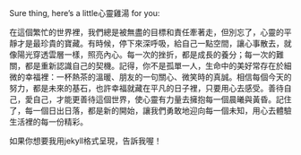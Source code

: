 Sure thing, here’s a little心靈雞湯 for you:

在這個繁忙的世界裡，我們總是被無盡的目標和責任牽著走，但別忘了，心靈的平靜才是最珍貴的寶藏。有時候，停下來深呼吸，給自己一點空間，讓心事散去，就像陽光穿透雲層一樣，照亮內心。每一次的挫折，都是成長的養分；每一次的難關，都是重新認識自己的契機。記得，你不是孤單一人，生命中的美好常存在於細微的幸福裡：一杯熱茶的溫暖、朋友的一句關心、微笑時的真誠。相信每個今天的努力，都是未來的基石，也許幸福就藏在平凡的日子裡，只要用心去感受。善待自己，愛自己，才能更善待這個世界，使心靈有力量去擁抱每一個晨曦與黃昏。記住了，每一個日出日落，都是新的開始，讓我們勇敢地迎向每一個未知，用心去體驗生活裡的每一份精彩。

如果你想要我用jekyll格式呈現，告訴我喔！